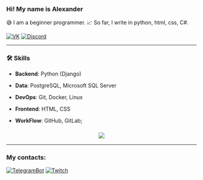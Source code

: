 ﻿### Hi! My name is Alexander

😅 I am a beginner programmer. 📈 So far, I write in python, html, css, C#.

[![VK](https://img.shields.io/badge/-VK-0077FF?style=for-the-badge&logo=VK&logoColor=FFFFFF)](https://vk.com/komorilfg)
[![Discord](https://img.shields.io/badge/-Discord-5761F6?style=for-the-badge&logo=Discord&logoColor=FFFFFF)](https://discordapp.com/users/996144843287957514/)

---
<h3>🛠️ Skills</h3>

* **Backend**: Python (Django)
* **Data**: PostgreSQL, Microsoft SQL Server
* **DevOps**: Git, Docker, Linux
* **Frontend**: HTML, CSS

* **WorkFlow**: GitHub, GitLab;

<h3 align="center"><img src="https://github-readme-stats.vercel.app/api/top-langs/?username=Komorif&langs_count=6&layout=compact&theme=dark"></h3>

---



<h3>My contacts:</h3>

[![TelegramBot](https://img.shields.io/badge/-TelegramBotMain-2BA6E1?style=for-the-badge&logo=Telegram&logoColor=FFFFFF)](https://t.me/New_Vision_rus_en_bot)
[![Twitch](https://img.shields.io/badge/-Twitch-9146FF?style=for-the-badge&logo=Twitch&logoColor=FFFFFF)](https://www.twitch.tv/komorifn)

